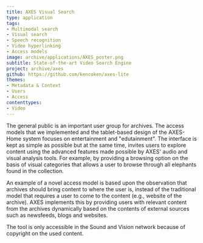 ```yaml
---
title: AXES Visual Search
type: application
tags:
- Multimodal search
- Visual search
- Speech recognition
- Video hyperlinking
- Access models
image: archive/applications/AXES_poster.png
subtitle: State-of-the-art Video Search Engine
project: archive/axes
github: https://github.com/kencoken/axes-lite
themes:
- Metadata & Context
- Users
- Access
contenttypes:
- Video
---
```


The general public is an important user group for archives. The access models that we implemented and the tablet-based design of the AXES-Home system focuses on entertainment and "edutainment". The interface is kept as simple as possible but at the same time, invites users to explore content using the advanced features made possible by AXES' audio and visual analysis tools. For example, by providing a browsing option on the basis of visual categories that allows a user to browse through all elephants found in the collection.

An example of a novel access model is based upon the observation that archives should bring content to where the user is, instead of the traditional model that requires a user to come to the content (e.g., website of the archive). AXES implements this by providing users with relevant content from the archives dynamically based on the contents of external sources such as newsfeeds, blogs and websites.

The tool is only accessible in the Sound and Vision network because of copyright on the used content.
